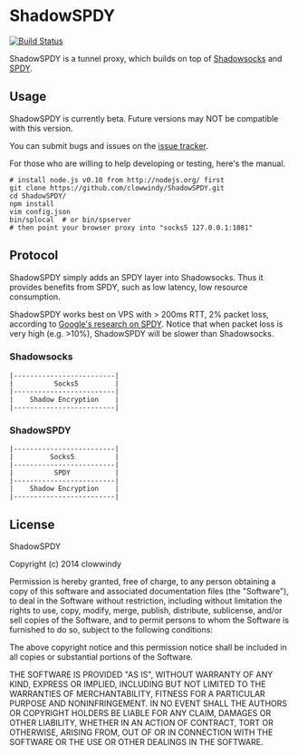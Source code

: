 ShadowSPDY
==========
[![Build Status][1]][2]

ShadowSPDY is a tunnel proxy, which builds on top of [Shadowsocks][3] and 
[SPDY][4].
 
Usage
-----

ShadowSPDY is currently beta. Future versions may NOT be compatible with this 
version.

You can submit bugs and issues on the [issue tracker][5].

For those who are willing to help developing or testing, here's the manual.

    # install node.js v0.10 from http://nodejs.org/ first
    git clone https://github.com/clowwindy/ShadowSPDY.git
    cd ShadowSPDY/
    npm install
    vim config.json
    bin/splocal  # or bin/spserver
    # then point your browser proxy into "socks5 127.0.0.1:1081"

Protocol
--------

ShadowSPDY simply adds an SPDY layer into Shadowsocks. Thus it provides benefits 
from SPDY, such as low latency, low resource consumption.

ShadowSPDY works best on VPS with > 200ms RTT, 2% packet loss, according to
[Google's research on SPDY][6]. Notice that when packet loss is very high
(e.g. >10%), ShadowSPDY will be slower than Shadowsocks.

### Shadowsocks

    |-------------------------|
    |          Socks5         |
    |-------------------------|
    |    Shadow Encryption    |
    |-------------------------|

### ShadowSPDY

    |-------------------------|
    |         Socks5          |
    |-------------------------|
    |          SPDY           |
    |-------------------------|
    |    Shadow Encryption    |
    |-------------------------|

License
-------

ShadowSPDY

Copyright (c) 2014 clowwindy

Permission is hereby granted, free of charge, to any person obtaining a copy
of this software and associated documentation files (the "Software"), to deal
in the Software without restriction, including without limitation the rights
to use, copy, modify, merge, publish, distribute, sublicense, and/or sell
copies of the Software, and to permit persons to whom the Software is
furnished to do so, subject to the following conditions:

The above copyright notice and this permission notice shall be included in
all copies or substantial portions of the Software.

THE SOFTWARE IS PROVIDED "AS IS", WITHOUT WARRANTY OF ANY KIND, EXPRESS OR
IMPLIED, INCLUDING BUT NOT LIMITED TO THE WARRANTIES OF MERCHANTABILITY,
FITNESS FOR A PARTICULAR PURPOSE AND NONINFRINGEMENT. IN NO EVENT SHALL THE
AUTHORS OR COPYRIGHT HOLDERS BE LIABLE FOR ANY CLAIM, DAMAGES OR OTHER
LIABILITY, WHETHER IN AN ACTION OF CONTRACT, TORT OR OTHERWISE, ARISING FROM,
OUT OF OR IN CONNECTION WITH THE SOFTWARE OR THE USE OR OTHER DEALINGS IN THE
SOFTWARE.


[1]: https://travis-ci.org/clowwindy/ShadowSPDY.svg?branch=master
[2]: https://travis-ci.org/clowwindy/ShadowSPDY
[3]: https://github.com/clowwindy/shadowsocks
[4]: http://www.chromium.org/spdy
[5]: https://github.com/clowwindy/ShadowSPDY/issues
[6]: http://www.chromium.org/spdy/spdy-whitepaper#TOC-Preliminary-results
